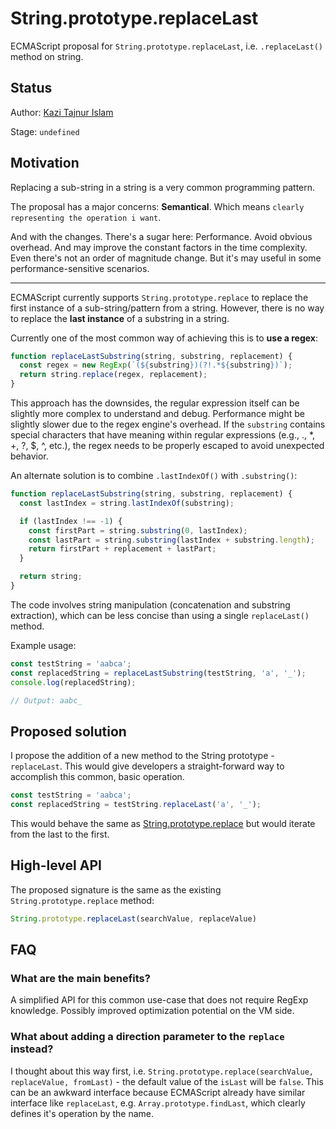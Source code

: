 # String.prototype.replaceLast

ECMAScript proposal for `String.prototype.replaceLast`, i.e. `.replaceLast()` method on string.

## Status

Author: [Kazi Tajnur Islam](http://linkedin.com/in/tajnur)

Stage: `undefined` 

## Motivation

Replacing a sub-string in a string is a very common programming pattern. 

The proposal has a major concerns: **Semantical**. Which means `clearly representing the operation i want`.

And with the changes. There's a sugar here: Performance. Avoid obvious overhead. And may improve the constant factors in the time complexity.
Even there's not an order of magnitude change. But it's may useful in some performance-sensitive scenarios.

---

ECMAScript currently supports `String.prototype.replace` to replace the first instance of a sub-string/pattern from a string. However, there is no way to replace the **last instance** of a substring in a string.

Currently one of the most common way of achieving this is to **use a regex**:

```js
function replaceLastSubstring(string, substring, replacement) {
  const regex = new RegExp(`(${substring})(?!.*${substring})`); 
  return string.replace(regex, replacement);
}
```

This approach has the downsides, the regular expression itself can be slightly more complex to understand and debug. Performance might be slightly slower due to the regex engine's overhead. If the `substring` contains special characters that have meaning within regular expressions (e.g., ., *, +, ?, $, ^, etc.), the regex needs to be properly escaped to avoid unexpected behavior.

An alternate solution is to combine `.lastIndexOf()` with `.substring()`:

```js
function replaceLastSubstring(string, substring, replacement) {
  const lastIndex = string.lastIndexOf(substring);

  if (lastIndex !== -1) {
    const firstPart = string.substring(0, lastIndex);
    const lastPart = string.substring(lastIndex + substring.length);
    return firstPart + replacement + lastPart;
  }

  return string; 
}
```

The code involves string manipulation (concatenation and substring extraction), which can be less concise than using a single `replaceLast()` method.

Example usage:

```js
const testString = 'aabca';
const replacedString = replaceLastSubstring(testString, 'a', '_');
console.log(replacedString);

// Output: aabc_
```

## Proposed solution

I propose the addition of a new method to the String prototype - `replaceLast`. This would give developers a straight-forward way to accomplish this common, basic operation.

```js
const testString = 'aabca';
const replacedString = testString.replaceLast('a', '_');
```

This would behave the same as [String.prototype.replace](https://262.ecma-international.org/11.0/index.html#sec-string.prototype.replace) but would iterate from the last to the first.

## High-level API

The proposed signature is the same as the existing `String.prototype.replace` method:

```js
String.prototype.replaceLast(searchValue, replaceValue)
```

## FAQ

### What are the main benefits?

A simplified API for this common use-case that does not require RegExp knowledge. Possibly improved optimization potential on the VM side.

### What about adding a direction parameter to the `replace` instead?

I thought about this way first, i.e. `String.prototype.replace(searchValue, replaceValue, fromLast)` - the default value of the `isLast` will be `false`. This can be an awkward interface because ECMAScript already have similar interface like `replaceLast`, e.g. `Array.prototype.findLast`, which clearly defines it's operation by the name.